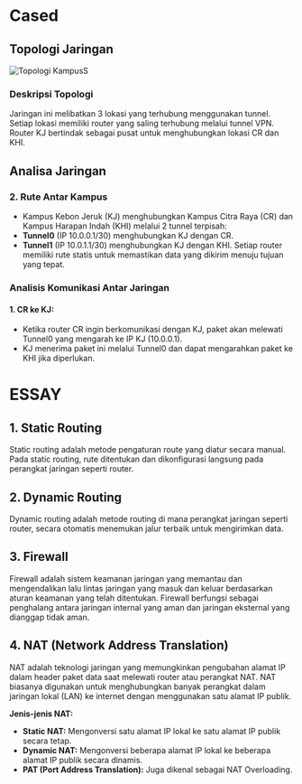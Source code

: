 # Cased
## Topologi Jaringan
![Topologi KampusS](https://github.com/user-attachments/assets/b0739d09-9764-48fd-a9f8-671fef596f0d)
### Deskripsi Topologi
Jaringan ini melibatkan 3 lokasi yang terhubung menggunakan tunnel. Setiap lokasi memiliki router yang saling terhubung melalui tunnel VPN. Router KJ bertindak sebagai pusat untuk menghubungkan lokasi CR dan KHI.
## Analisa Jaringan
### 2. Rute Antar Kampus
- Kampus Kebon Jeruk (KJ) menghubungkan Kampus Citra Raya (CR) dan Kampus Harapan Indah (KHI) melalui 2 tunnel terpisah:
- **Tunnel0** (IP 10.0.0.1/30) menghubungkan KJ dengan CR.
- **Tunnel1** (IP 10.0.1.1/30) menghubungkan KJ dengan KHI.
Setiap router memiliki rute statis untuk memastikan data yang dikirim menuju tujuan yang tepat.
### Analisis Komunikasi Antar Jaringan
#### 1. CR ke KJ:
- Ketika router CR ingin berkomunikasi dengan KJ, paket akan melewati Tunnel0 yang mengarah ke IP KJ (10.0.0.1).
- KJ menerima paket ini melalui Tunnel0 dan dapat mengarahkan paket ke KHI jika diperlukan.

# ESSAY

## 1. Static Routing
Static routing adalah metode pengaturan route yang diatur secara manual. Pada static routing, rute ditentukan dan dikonfigurasi langsung pada perangkat jaringan seperti router.

## 2. Dynamic Routing
Dynamic routing adalah metode routing di mana perangkat jaringan seperti router, secara otomatis menemukan jalur terbaik untuk mengirimkan data.

## 3. Firewall
Firewall adalah sistem keamanan jaringan yang memantau dan mengendalikan lalu lintas jaringan yang masuk dan keluar berdasarkan aturan keamanan yang telah ditentukan. Firewall berfungsi sebagai penghalang antara jaringan internal yang aman dan jaringan eksternal yang dianggap tidak aman. 

## 4. NAT (Network Address Translation)
NAT adalah teknologi jaringan yang memungkinkan pengubahan alamat IP dalam header paket data saat melewati router atau perangkat NAT. NAT biasanya digunakan untuk menghubungkan banyak perangkat dalam jaringan lokal (LAN) ke internet dengan menggunakan satu alamat IP publik.

**Jenis-jenis NAT:**
- **Static NAT:** Mengonversi satu alamat IP lokal ke satu alamat IP publik secara tetap.
- **Dynamic NAT:** Mengonversi beberapa alamat IP lokal ke beberapa alamat IP publik secara dinamis.
- **PAT (Port Address Translation):** Juga dikenal sebagai NAT Overloading.
